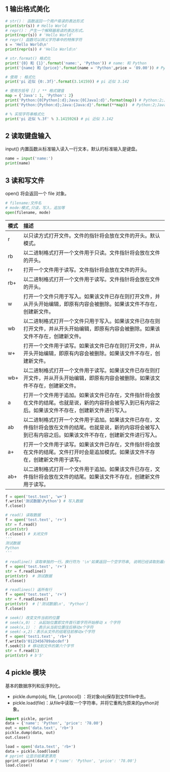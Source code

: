 ## 1 输出格式美化

```python
# str()： 函数返回一个用户易读的表达形式
print(str(s)) # Hello World
# repr()： 产生一个解释器易读的表达形式。
print(repr(s)) # 'Hello World'
# repr() 函数可以转义字符串中的特殊字符
s = 'Hello World\n'
print(repr(s)) # 'Hello World\n'

# str.format() 格式化
print('{0} 和 {1}'.format('name:', 'Python')) # name: 和 Python
print('{name} 和 {price}'.format(name = 'Python',price = '89.00')) # Python 和 89.00

# 使用 : 格式化
print('pi 近似 {0:.3f}'.format(3.14159)) # pi 近似 3.142

# 使用方括号 [] / ** 格式键值
map = {'Java': 1, 'Python': 2}
print('Python:{0[Python]:d};Java:{0[Java]:d}'.format(map)) # Python:2;Java:1
print('Python:{Python:d};Java:{Java:d}'.format(**map))  # Python:2;Java:1

# % 实现字符串格式化
print('pi 近似 %.3f' % 3.1415926) # pi 近似 3.142
```

## 2 读取键盘输入

input() 内置函数从标准输入读入一行文本，默认的标准输入是键盘。

```python
name = input('name:')
print(name)
```

## 3 读和写文件

open() 将会返回一个 file 对象。

```python
# filename:文件名
# mode:模式,只读，写入，追加等
open(filename, mode)
```

| 模式 | 描述                                                         |
| :--- | :----------------------------------------------------------- |
| r    | 以只读方式打开文件。文件的指针将会放在文件的开头。默认模式。 |
| rb   | 以二进制格式打开一个文件用于只读。文件指针将会放在文件的开头。 |
| r+   | 打开一个文件用于读写。文件指针将会放在文件的开头。           |
| rb+  | 以二进制格式打开一个文件用于读写。文件指针将会放在文件的开头。 |
| w    | 打开一个文件只用于写入。如果该文件已存在则打开文件，并从开头开始编辑，即原有内容会被删除。如果该文件不存在，创建新文件。 |
| wb   | 以二进制格式打开一个文件只用于写入。如果该文件已存在则打开文件，并从开头开始编辑，即原有内容会被删除。如果该文件不存在，创建新文件。 |
| w+   | 打开一个文件用于读写。如果该文件已存在则打开文件，并从开头开始编辑，即原有内容会被删除。如果该文件不存在，创建新文件。 |
| wb+  | 以二进制格式打开一个文件用于读写。如果该文件已存在则打开文件，并从开头开始编辑，即原有内容会被删除。如果该文件不存在，创建新文件。 |
| a    | 打开一个文件用于追加。如果该文件已存在，文件指针将会放在文件的结尾。也就是说，新的内容将会被写入到已有内容之后。如果该文件不存在，创建新文件进行写入。 |
| ab   | 以二进制格式打开一个文件用于追加。如果该文件已存在，文件指针将会放在文件的结尾。也就是说，新的内容将会被写入到已有内容之后。如果该文件不存在，创建新文件进行写入。 |
| a+   | 打开一个文件用于读写。如果该文件已存在，文件指针将会放在文件的结尾。文件打开时会是追加模式。如果该文件不存在，创建新文件用于读写。 |
| ab+  | 以二进制格式打开一个文件用于追加。如果该文件已存在，文件指针将会放在文件的结尾。如果该文件不存在，创建新文件用于读写。 |

```python
f = open('test.text', 'w+')
f.write('测试数据\Python') # 写入数据
f.close()

# read() 读取数据
f = open('test.text', 'r+')
str = f.read()
print(str) 
f.close() # 关闭文件
'''
测试数据
Python
'''

# readline() 读取单独的一行。换行符为 '\n'如果返回一个空字符串, 说明已经读取到最后一行
f = open('test.text', 'r+')
str = f.readline()
print(str)  # 测试数据
f.close()

# readlines() 返所有行
f = open('test.text', 'r+')
str = f.readlines()
print(str)  # ['测试数据\n', 'Python']
f.close()

# seek() 改变文件当前的位置
# seek(x,0) ： 从起始位置即文件首行首字符开始移动 x 个字符
# seek(x,1) ： 表示从当前位置往后移动x个字符
# seek(-x,2)：表示从文件的结尾往前移动x个字符
f = open('test1.text', 'rb+')
f.write(b'0123456789abcdef')
f.seek(5) # 移动到文件的第六个字节
str = f.read(1)
print(str) # b'5'
```

## 4 pickle 模块

基本的数据序列和反序列化。

* pickle.dump(obj, file, [,protocol]) ：将对象obj保存到文件file中去。
* pickle.load(file)：从file中读取一个字符串，并将它重构为原来的python对象。

```python
import pickle, pprint
data = {'name': 'Python', 'price': '78.00'}
out = open('data.text', 'rb+')
pickle.dump(data, out)
out.close()

load = open('data.text', 'rb+')
data = pickle.load(load)
# pprint 让显示结果更漂亮
pprint.pprint(data) # {'name': 'Python', 'price': '78.00'}
load.close()

```


